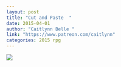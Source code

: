 ```yaml
---
layout: post
title: "Cut and Paste  "
date: 2015-04-01
author: "Caitlynn Belle "
link: "https://www.patreon.com/caitlynn"
categories: 2015 rpg
---
```

![]({{site.url}}/2015images/CutandPaste.jpg)
